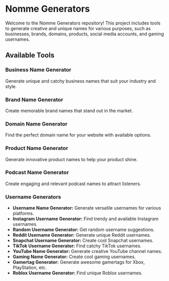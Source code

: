 # Nomme Generators

Welcome to the Nomme Generators repository! This project includes tools to generate creative and unique names for various purposes, such as businesses, brands, domains, products, social media accounts, and gaming usernames.

## Available Tools

### Business Name Generator
Generate unique and catchy business names that suit your industry and style.

### Brand Name Generator
Create memorable brand names that stand out in the market.

### Domain Name Generator
Find the perfect domain name for your website with available options.

### Product Name Generator
Generate innovative product names to help your product shine.

### Podcast Name Generator
Create engaging and relevant podcast names to attract listeners.

### Username Generators
- **Username Name Generator:** Generate versatile usernames for various platforms.
- **Instagram Username Generator:** Find trendy and available Instagram usernames.
- **Random Username Generator:** Get random username suggestions.
- **Reddit Username Generator:** Generate unique Reddit usernames.
- **Snapchat Username Generator:** Create cool Snapchat usernames.
- **TikTok Username Generator:** Find catchy TikTok usernames.
- **YouTube Name Generator:** Generate creative YouTube channel names.
- **Gaming Name Generator:** Create cool gaming usernames.
- **Gamertag Generator:** Generate awesome gamertags for Xbox, PlayStation, etc.
- **Roblox Username Generator:** Find unique Roblox usernames.


